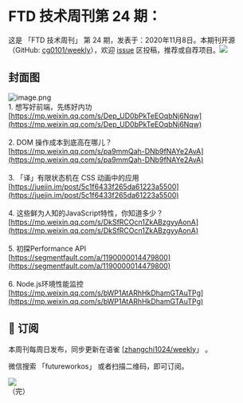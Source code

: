 # FTD 技术周刊第 24 期：
这是 「FTD 技术周刊」 第 24 期，发表于：2020年11月8日。本期刊开源（GitHub: [cg0101/weekly](https://github.com/cg0101/weekly)），欢迎 [issue](https://github.com/cg0101/weekly/issues) 区投稿，推荐或自荐项目。![](https://visitor-badge.glitch.me/badge?page_id=cg0101.weekly) <a href="https://www.linkedin.com/in/%E9%A9%B0-%E5%BC%A0-60669710a/">
        </a>
## 封面图


![image.png](https://cdn.nlark.com/yuque/0/2020/png/132503/1605587152441-8421df8e-291b-4036-9705-c9577674b306.png#height=811&id=fPiqY&margin=%5Bobject%20Object%5D&name=image.png&originHeight=811&originWidth=1080&originalType=binary&size=2728482&status=done&style=none&width=1080)<br />1. 想写好前端，先练好内功<br />[https://mp.weixin.qq.com/s/Dep_UD0bPkTeEOqbNj6Nqw](https://mp.weixin.qq.com/s/Dep_UD0bPkTeEOqbNj6Nqw)<br />
<br />2. DOM 操作成本到底高在哪儿？<br />[https://mp.weixin.qq.com/s/pa9mmQah-DNb9fNAYe2AvA](https://mp.weixin.qq.com/s/pa9mmQah-DNb9fNAYe2AvA)<br />
<br />3. 「译」有限状态机在 CSS 动画中的应用<br />[https://juejin.im/post/5c1f6433f265da61223a5500](https://juejin.im/post/5c1f6433f265da61223a5500)<br />
<br />4. 这些鲜为人知的JavaScript特性，你知道多少？<br />[https://mp.weixin.qq.com/s/DkSfRCOcn1ZkABzgyyAonA](https://mp.weixin.qq.com/s/DkSfRCOcn1ZkABzgyyAonA)<br />
<br />5. 初探Performance API<br />[https://segmentfault.com/a/1190000014479800](https://segmentfault.com/a/1190000014479800)<br />
<br />6. Node.js环境性能监控<br />[https://mp.weixin.qq.com/s/bWP1AtARhHkDhamGTAuTPg](https://mp.weixin.qq.com/s/bWP1AtARhHkDhamGTAuTPg)



## 📅 订阅
本周刊每周日发布，同步更新在语雀 [[zhangchi1024/weekly](https://www.yuque.com/zhangchi1024/weekly)」 。


微信搜索 「futureworkos」 或者扫描二维码，即可订阅。
<div align="left"> <img src="https://cdn.nlark.com/yuque/0/2021/jpeg/132503/1640750963398-e8538e9e-6b96-46f7-abff-c93b56bdd377.jpeg?x-oss-process=image%2Fwatermark%2Ctype_d3F5LW1pY3JvaGVp%2Csize_36%2Ctext_5byg6amw%2Ccolor_FFFFFF%2Cshadow_50%2Ct_80%2Cg_se%2Cx_10%2Cy_10%2Fresize%2Cw_426%2Climit_0" ></div>
    （完）